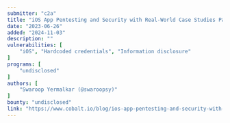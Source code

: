 ```yaml
---
submitter: "c2a"
title: "iOS App Pentesting and Security with Real-World Case Studies Part 2"
date: "2023-06-26"
added: "2024-11-03"
description: ""
vulnerabilities: [
    "iOS", "Hardcoded credentials", "Information disclosure"
]
programs: [
    "undisclosed"
]
authors: [
    "Swaroop Yermalkar (@swaroopsy)"
]
bounty: "undisclosed"
link: "https://www.cobalt.io/blog/ios-app-pentesting-and-security-with-real-world-case-studies-part-2"
---
```




